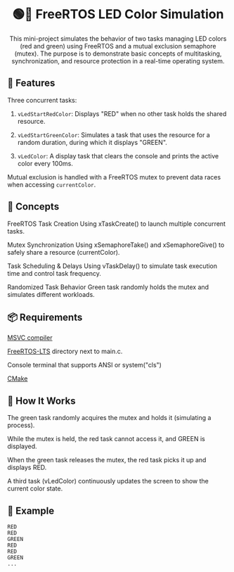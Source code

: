 <div align="center">

# 🟢🔴 FreeRTOS LED Color Simulation
This mini-project simulates the behavior of two tasks managing LED colors (red and green) using FreeRTOS and a mutual exclusion semaphore (mutex). The purpose is to demonstrate basic concepts of multitasking, synchronization, and resource protection in a real-time operating system.
</div>

## 🔧 Features
Three concurrent tasks:

1. `vLedStartRedColor`: Displays "RED" when no other task holds the shared resource.

2. `vLedStartGreenColor`: Simulates a task that uses the resource for a random duration, during which it displays "GREEN".

3. `vLedColor`: A display task that clears the console and prints the active color every 100ms. 


Mutual exclusion is handled with a FreeRTOS mutex to prevent data races when accessing `currentColor`.

## 🧠 Concepts 
FreeRTOS Task Creation
Using xTaskCreate() to launch multiple concurrent tasks.

Mutex Synchronization
Using xSemaphoreTake() and xSemaphoreGive() to safely share a resource (currentColor).

Task Scheduling & Delays
Using vTaskDelay() to simulate task execution time and control task frequency.

Randomized Task Behavior
Green task randomly holds the mutex and simulates different workloads.

## 📦 Requirements
[MSVC compiler](https://visualstudio.microsoft.com/vs/features/cplusplus/)

[FreeRTOS-LTS](https://www.freertos.org/) directory next to main.c.

Console terminal that supports ANSI or system("cls")

[CMake](https://cmake.org/download/)

## 🚀 How It Works
The green task randomly acquires the mutex and holds it (simulating a process).

While the mutex is held, the red task cannot access it, and GREEN is displayed.

When the green task releases the mutex, the red task picks it up and displays RED.

A third task (vLedColor) continuously updates the screen to show the current color state.

## 📝 Example
```
RED
RED
GREEN
RED
RED
GREEN
...
```
